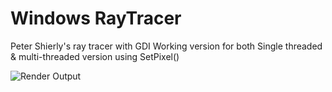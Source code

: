 # Windows RayTracer
Peter Shierly's ray tracer with GDI 
Working version for both Single threaded & multi-threaded version using SetPixel()

![Render Output](https://pbs.twimg.com/media/DoRuop7W0AE1Fr0.jpg)
